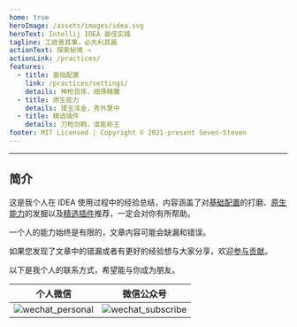 ```yaml
---
home: true
heroImage: /assets/images/idea.svg
heroText: Intellij IDEA 最佳实践
tagline: 工欲善其事，必先利其器
actionText: 探索秘境 →
actionLink: /practices/
features:
  - title: 基础配置
    link: /practices/settings/
    details: 神枪百炼，细琢精雕
  - title: 原生能力
    details: 璞玉浑金，秀外慧中
  - title: 精选插件
    details: 刀枪剑戟，谁能称王
footer: MIT Licensed | Copyright © 2021-present Seven-Steven
---
```

---
## 简介
这是我个人在 IDEA 使用过程中的经验总结，内容涵盖了对[基础配置](/practices/settings/)的打磨、[原生能力](/practices/capacity/)的发掘以及[精选插件](/practices/plugins/)推荐，一定会对你有所帮助。

一个人的能力始终是有限的，文章内容可能会缺漏和错误。

如果您发现了文章中的错漏或者有更好的经验想与大家分享，欢迎[参与贡献](https://github.com/Seven-Steven/best-practice-intellij-idea)。

以下是我个人的联系方式，希望能与你成为朋友。

|个人微信|微信公众号|
|:-:|:-:|
|![wechat_personal](/assets/images/wechat_personal.png)|![wechat_subscribe](/assets/images/wechat_subscribe.png)|